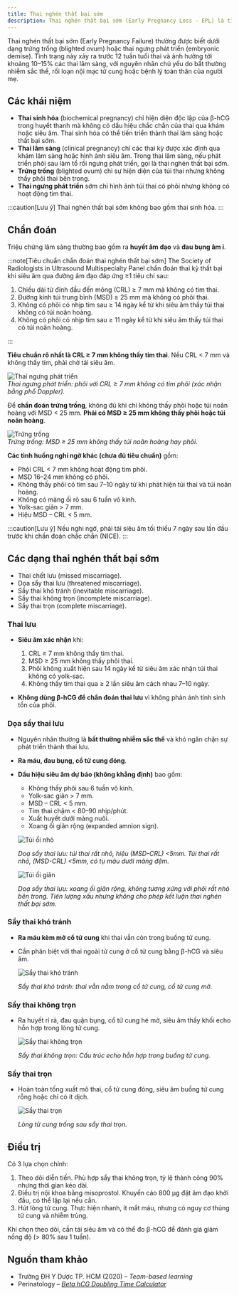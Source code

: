 ```yaml
---
title: Thai nghén thất bại sớm
description: Thai nghén thất bại sớm (Early Pregnancy Loss - EPL) là tình trạng thai lâm sàng được xác định qua siêu âm hoặc khám phụ khoa có dấu hiệu thai không phát triển.
---
```


Thai nghén thất bại sớm (Early Pregnancy Failure) thường được biết dưới dạng trứng trống (blighted ovum) hoặc thai ngưng phát triển (embryonic demise). Tình trạng này xảy ra trước 12 tuần tuổi thai và ảnh hưởng tới khoảng 10–15% các thai lâm sàng, với nguyên nhân chủ yếu do bất thường nhiễm sắc thể, rối loạn nội mạc tử cung hoặc bệnh lý toàn thân của người mẹ.

## Các khái niệm

- **Thai sinh hóa** (biochemical pregnancy) chỉ hiện diện độc lập của β-hCG trong huyết thanh mà không có dấu hiệu chắc chắn của thai qua khám hoặc siêu âm. Thai sinh hóa có thể tiến triển thành thai lâm sàng hoặc thất bại sớm.
- **Thai lâm sàng** (clinical pregnancy) chỉ các thai kỳ được xác định qua khám lâm sàng hoặc hình ảnh siêu âm. Trong thai lâm sàng, nếu phát triển phôi sau làm tổ rồi ngưng phát triển, gọi là thai nghén thất bại sớm.
- **Trứng trống** (blighted ovum) chỉ sự hiện diện của túi thai nhưng không thấy phôi thai bên trong.
- **Thai ngưng phát triển** sớm chỉ hình ảnh túi thai có phôi nhưng không có hoạt động tim thai.

:::caution[Lưu ý]
Thai nghén thất bại sớm không bao gồm thai sinh hóa.
:::

## Chẩn đoán

Triệu chứng lâm sàng thường bao gồm ra **huyết âm đạo** và **đau bụng âm ỉ**.

:::note[Tiêu chuẩn chẩn đoán thai nghén thất bại sớm]
The Society of Radiologists in Ultrasound Multispecialty Panel chẩn đoán thai kỳ thất bại khi siêu âm qua đường âm đạo đáp ứng ≥1 tiêu chí sau:

1. Chiều dài từ đỉnh đầu đến mông (CRL) ≥ 7 mm mà không có tim thai.
2. Đường kính túi trung bình (MSD) ≥ 25 mm mà không có phôi thai.
3. Không có phôi có nhịp tim sau ≥ 14 ngày kể từ khi siêu âm thấy túi thai không có túi noãn hoàng.
4. Không có phôi có nhịp tim sau ≥ 11 ngày kể từ khi siêu âm thấy túi thai có túi noãn hoàng.

:::

**Tiêu chuẩn rõ nhất là CRL ≥ 7 mm không thấy tim thai**. Nếu CRL < 7 mm và không thấy tim, phải chờ tái siêu âm.

![Thai ngưng phát triển](../../../../assets/san-khoa/thai-nghen-that-bai-som/thai-ngung-phat-trien.png)  
_Thai ngưng phát triển: phôi với CRL ≥ 7 mm không có tim phôi (xác nhận bằng phổ Doppler)._

Để **chẩn đoán trứng trống**, không đủ khi chỉ không thấy phôi hoặc túi noãn hoàng với MSD < 25 mm. **Phải có MSD ≥ 25 mm không thấy phôi hoặc túi noãn hoàng**.

![Trứng trống](../../../../assets/san-khoa/thai-nghen-that-bai-som/trung-trong.png)  
_Trứng trống: MSD ≥ 25 mm không thấy túi noãn hoàng hay phôi._

**Các tình huống nghi ngờ khác (chưa đủ tiêu chuẩn)** gồm:

- Phôi CRL < 7 mm không hoạt động tim phôi.
- MSD 16–24 mm không có phôi.
- Không thấy phôi có tim sau 7–10 ngày từ khi phát hiện túi thai và túi noãn hoàng.
- Không có màng ối rõ sau 6 tuần vô kinh.
- Yolk-sac giãn > 7 mm.
- Hiệu MSD – CRL < 5 mm.

:::caution[Lưu ý]
Nếu nghi ngờ, phải tái siêu âm tối thiểu 7 ngày sau lần đầu trước khi chẩn đoán chắc chắn (NICE).
:::

## Các dạng thai nghén thất bại sớm

- Thai chết lưu (missed miscarriage).
- Dọa sẩy thai lưu (threatened miscarriage).
- Sẩy thai khó tránh (inevitable miscarriage).
- Sẩy thai không trọn (incomplete miscarriage).
- Sẩy thai trọn (complete miscarriage).

### Thai lưu

- **Siêu âm xác nhận** khi:

  1. CRL ≥ 7 mm không thấy tim thai.
  2. MSD ≥ 25 mm không thấy phôi thai.
  3. Phôi không xuất hiện sau 14 ngày kể từ siêu âm xác nhận túi thai không có yolk-sac.
  4. Không thấy tim thai qua ≥ 2 lần siêu âm cách nhau 7–10 ngày.

- **Không dùng β-hCG để chẩn đoán thai lưu** vì không phản ánh tính sinh tồn của phôi.

### Dọa sẩy thai lưu

- Nguyên nhân thường là **bất thường nhiễm sắc thể** và khó ngăn chặn sự phát triển thành thai lưu.
- **Ra máu, đau bụng, cổ tử cung đóng**.
- **Dấu hiệu siêu âm dự báo (không khẳng định)** bao gồm:

  - Không thấy phôi sau 6 tuần vô kinh.
  - Yolk-sac giãn > 7 mm.
  - MSD – CRL < 5 mm.
  - Tim thai chậm < 80–90 nhịp/phút.
  - Xuất huyết dưới màng nuôi.
  - Xoang ối giãn rộng (expanded amnion sign).

  ![Túi ối nhỏ](../../../../assets/san-khoa/thai-nghen-that-bai-som/doa-say-thai-luu-tui-oi-nho.png)

  _Doạ sẩy thai lưu: túi thai rất nhỏ, hiệu (MSD-CRL) <5mm. Túi thai rất nhỏ, (MSD-CRL) <5mm, có tụ máu dưới màng đệm._

  ![Túi ối giãn](../../../../assets/san-khoa/thai-nghen-that-bai-som/doa-say-thai-luu-tui-oi-gian.png)

  _Doạ sẩy thai lưu: xoang ối giãn rộng, không tương xứng với phôi rất nhỏ bên trong. Tiên lượng xấu nhưng không cho phép kết luận thai nghén thất bại sớm._

### Sẩy thai khó tránh

- **Ra máu kèm mở cổ tử cung** khi thai vẫn còn trong buồng tử cung.
- Cần phân biệt với thai ngoài tử cung ở cổ tử cung bằng β-hCG và siêu âm.

  ![Sẩy thai khó tránh](../../../../assets/san-khoa/thai-nghen-that-bai-som/say-thai-kho-tranh.png)

  _Sẩy thai khó tránh: thai vẫn nằm trong cổ tử cung, cổ tử cung mở._

### Sẩy thai không trọn

- Ra huyết rỉ rả, đau quặn bụng, cổ tử cung hé mở, siêu âm thấy khối echo hỗn hợp trong lòng tử cung.

  ![Sẩy thai không trọn](../../../../assets/san-khoa/thai-nghen-that-bai-som/say-thai-khong-tron.png)

  _Sẩy thai không trọn: Cấu trúc echo hỗn hợp trong buồng tử cung._

### Sẩy thai trọn

- Hoàn toàn tống xuất mô thai, cổ tử cung đóng, siêu âm buồng tử cung rỗng hoặc chỉ có ít dịch.

  ![Sẩy thai trọn](../../../../assets/san-khoa/thai-nghen-that-bai-som/say-thai-tron.jpeg)

  _Lòng tử cung trống sau sẩy thai trọn._

## Điều trị

Có 3 lựa chọn chính:

1. Theo dõi diễn tiến. Phù hợp sẩy thai không trọn, tỷ lệ thành công 90% nhưng thời gian kéo dài.
2. Điều trị nội khoa bằng misoprostol. Khuyến cáo 800 µg đặt âm đạo khởi đầu, có thể lặp lại nếu cần.
3. Hút lòng tử cung. Thực hiện nhanh, ít mất máu, nhưng có nguy cơ thủng tử cung và nhiễm trùng.

Khi chọn theo dõi, cần tái siêu âm và có thể đo β-hCG để đánh giá giảm nồng độ (> 80% sau 1 tuần).

## Nguồn tham khảo

- Trường ĐH Y Dược TP. HCM (2020) – _Team-based learning_
- Perinatology – [_Beta hCG Doubling Time Calculator_](https://perinatology.com/calculators/betahCG.htm)
